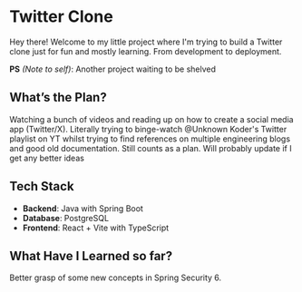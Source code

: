 # Twitter Clone

Hey there! Welcome to my little project where I'm trying to build a Twitter clone just for fun and mostly learning. From development to deployment.

**PS** *(Note to self)*: Another project waiting to be shelved


## What’s the Plan?

Watching a bunch of videos and reading up on how to create a social media app (Twitter/X). Literally trying to binge-watch @Unknown Koder's Twitter playlist on YT whilst trying to find references on multiple engineering blogs and good old documentation. Still counts as a plan. Will probably update if I get any better ideas

## Tech Stack

- **Backend**: Java with Spring Boot
- **Database**: PostgreSQL
- **Frontend**: React + Vite with TypeScript

## What Have I Learned so far?

Better grasp of some new concepts in Spring Security 6. 